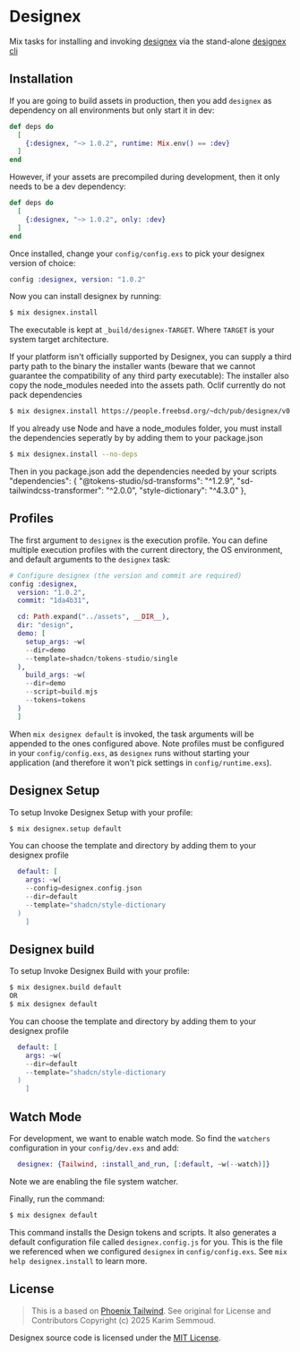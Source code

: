 # Designex

Mix tasks for installing and invoking [designex](https://github.com/netoum/designex_cli) via the
stand-alone [designex cli](https://github.com/netoum/designex_cli/releases/tag/v.0.0.1)

## Installation

If you are going to build assets in production, then you add
`designex` as dependency on all environments but only start it
in dev:

```elixir
def deps do
  [
    {:designex, "~> 1.0.2", runtime: Mix.env() == :dev}
  ]
end
```

However, if your assets are precompiled during development,
then it only needs to be a dev dependency:

```elixir
def deps do
  [
    {:designex, "~> 1.0.2", only: :dev}
  ]
end
```

Once installed, change your `config/config.exs` to pick your
designex version of choice:

```elixir
config :designex, version: "1.0.2"
```

Now you can install designex by running:

```bash
$ mix designex.install
```

The executable is kept at `_build/designex-TARGET`.
Where `TARGET` is your system target architecture.

If your platform isn't officially supported by Designex,
you can supply a third party path to the binary the installer wants
(beware that we cannot guarantee the compatibility of any third party executable):
The installer also copy the node_modules needed into the assets path. Oclif currently do not pack dependencies

```bash
$ mix designex.install https://people.freebsd.org/~dch/pub/designex/v0.0.1/designex-linux-x64
```

If you already use Node and have a node_modules folder, you must install the dependencies seperatly by by adding them to your package.json

```bash
$ mix designex.install --no-deps
```
Then in you package.json add the dependencies needed by your scripts
  "dependencies": {
    "@tokens-studio/sd-transforms": "^1.2.9",
    "sd-tailwindcss-transformer": "^2.0.0",
    "style-dictionary": "^4.3.0"
  },

## Profiles

The first argument to `designex` is the execution profile.
You can define multiple execution profiles with the current
directory, the OS environment, and default arguments to the
`designex` task:

```elixir
# Configure designex (the version and commit are required)
config :designex,
  version: "1.0.2",
  commit: "1da4b31",

  cd: Path.expand("../assets", __DIR__),
  dir: "design",
  demo: [
    setup_args: ~w(
    --dir=demo
    --template=shadcn/tokens-studio/single
  ),
    build_args: ~w(
    --dir=demo
    --script=build.mjs
    --tokens=tokens
  )
  ]
```

When `mix designex default` is invoked, the task arguments will be appended
to the ones configured above. Note profiles must be configured in your
`config/config.exs`, as `designex` runs without starting your application
(and therefore it won't pick settings in `config/runtime.exs`).


## Designex Setup
To setup Invoke Designex Setup with your profile:

```bash
$ mix designex.setup default
```

You can choose the template and directory by adding them to your designex profile
```elixir
  default: [
    args: ~w(
    --config=designex.config.json
    --dir=default
    --template="shadcn/style-dictionary
  )
    ]
```

## Designex build
To setup Invoke Designex Build with your profile:

```bash
$ mix designex.build default
OR
$ mix designex default
```

You can choose the template and directory by adding them to your designex profile
```elixir
  default: [
    args: ~w(
    --dir=default
    --template="shadcn/style-dictionary
  )
    ]
```
## Watch Mode

For development, we want to enable watch mode. So find the `watchers`
configuration in your `config/dev.exs` and add:

```elixir
  designex: {Tailwind, :install_and_run, [:default, ~w(--watch)]}
```

Note we are enabling the file system watcher.

Finally, run the command:

```bash
$ mix designex default
```

This command installs the Design tokens and scripts.
It also generates a default configuration file called
`designex.config.js` for you. This is the file we referenced
when we configured `designex` in `config/config.exs`. See
`mix help designex.install` to learn more.

## License

> This is a based on [Phoenix Tailwind](https://github.com/phoenixframework/tailwind). See original for License and Contributors
Copyright (c) 2025 Karim Semmoud.

Designex source code is licensed under the [MIT License](LICENSE.md).